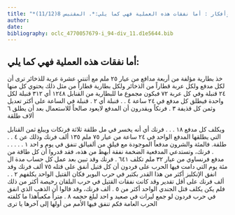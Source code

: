 ```yaml
---
title: "*أخبار وأفكار : أما نفقات هذه العملية فهي كما يلي:*. المقتبس 8(11/12)"
author: 
date: 
bibliography: oclc_4770057679-i_94-div_11.d1e5644.bib
---
```




##  أما نفقات هذه العملية فهي كما يلي: 


 خذ بطارية مؤلفة من  أربعة  مدافع من عيار  ٢٥  ملم مع  أثنتي  عشرة  عربة للذخائر ترى أن لكل مدفع ولكل عربة قطاراً من الذخائر ولكل بطارية قطاراً من مثل ذلك يحتوي كل منها  ٢٤  قنبلة وفي كل عربة  ٧٢  فبكون مجموع ما للبطارية من القنابل  ١٢٤٨  أي  ٣١٢  قنبلة لكل واحدة فيطلق كل مدفع في  ٢٤  ساعة  ٤  . . قنبلة أي  ٢  . قنبلة في الساعة على أكثر تعديل وثمن كل قذيفة  ٣  . فرنكاً ويقدرون أن المدفع لايعود صالحاً للاستعمال بعد أن يطلق  ٦  ألاف  طلقة 

 ويكلف كل مدفع  ١٨  . . . فرنك أي أنه يخسر في مل طلقة  ثلاثة  فرنكات ويبلغ ثمن القنابل التي يطلقها المدفع الواحد في  ٢٤  ساعة من عيار  ٧٥  ملم  ١٣٥  ألف  فرنك وذلك عن  ٤  . . طلقة. فالمئة والشرون مدفعاً الموجودة مع فيلق من ألفيالق تنفق في يوم و  احد  ١  . . . . . . فرنك، وتستدعي المدفعية الضخمة نفقة أبهظ من هذه، فقد قدروا أن كل طاقة من مدفع فرنساوي من عيار  ٣٢  ملم تكلف  ٦٤١  . فرنك وقد تبين بعد عمل كل حساب مدة ال  مئة  يوم التي دامت فيها الحرب على فردون أن كل قتيل أنفق على قتله  ٧٥  ألف  فرنك وقد انفق الإنكليز أكثر من هذا القدر بكثير في حرب البوير فكان القتيل الواحد يكلفهم  ٢  . .  ألف  فرنك على أقل تقدير وقد كانت نفقات القتيل في حرب البلقان رخيصة أكثر من ذلك فلم يكن يكلف قتل الجندي الواحد أكثر من  ٥  .  ألف  فرنك، وقد قالوا أن الذهب الذي انفق في   حرب فردون لو جمع ليرات في صعيد و  احد  لبلغ حجمه  ٨  . متراً مكعباًهذا ما كلفته الحرب العامة فكم تنفق فيها الأمم من أولها إلى آخرها يا ترى 
